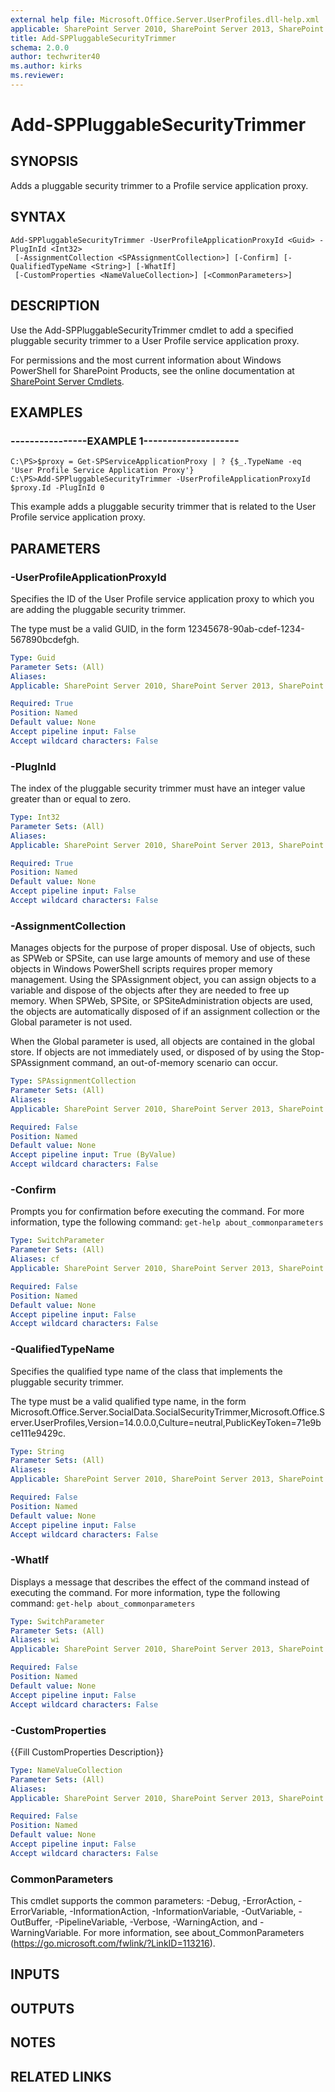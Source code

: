 ```yaml
---
external help file: Microsoft.Office.Server.UserProfiles.dll-help.xml
applicable: SharePoint Server 2010, SharePoint Server 2013, SharePoint Server 2016, SharePoint Server 2019
title: Add-SPPluggableSecurityTrimmer
schema: 2.0.0
author: techwriter40
ms.author: kirks
ms.reviewer:
---
```


# Add-SPPluggableSecurityTrimmer

## SYNOPSIS
Adds a pluggable security trimmer to a Profile service application proxy.

## SYNTAX

```
Add-SPPluggableSecurityTrimmer -UserProfileApplicationProxyId <Guid> -PlugInId <Int32>
 [-AssignmentCollection <SPAssignmentCollection>] [-Confirm] [-QualifiedTypeName <String>] [-WhatIf]
 [-CustomProperties <NameValueCollection>] [<CommonParameters>]
```

## DESCRIPTION
Use the Add-SPPluggableSecurityTrimmer cmdlet to add a specified pluggable security trimmer to a User Profile service application proxy.

For permissions and the most current information about Windows PowerShell for SharePoint Products, see the online documentation at [SharePoint Server Cmdlets](https://docs.microsoft.com/powershell/sharepoint/sharepoint-server/sharepoint-server-cmdlets).

## EXAMPLES

### ----------------EXAMPLE 1-------------------- 
```
C:\PS>$proxy = Get-SPServiceApplicationProxy | ? {$_.TypeName -eq 'User Profile Service Application Proxy'}
C:\PS>Add-SPPluggableSecurityTrimmer -UserProfileApplicationProxyId $proxy.Id -PlugInId 0
```

This example adds a pluggable security trimmer that is related to the User Profile service application proxy.

## PARAMETERS

### -UserProfileApplicationProxyId
Specifies the ID of the User Profile service application proxy to which you are adding the pluggable security trimmer.

The type must be a valid GUID, in the form 12345678-90ab-cdef-1234-567890bcdefgh.

```yaml
Type: Guid
Parameter Sets: (All)
Aliases: 
Applicable: SharePoint Server 2010, SharePoint Server 2013, SharePoint Server 2016, SharePoint Server 2019

Required: True
Position: Named
Default value: None
Accept pipeline input: False
Accept wildcard characters: False
```

### -PlugInId
The index of the pluggable security trimmer must have an integer value greater than or equal to zero.

```yaml
Type: Int32
Parameter Sets: (All)
Aliases: 
Applicable: SharePoint Server 2010, SharePoint Server 2013, SharePoint Server 2016, SharePoint Server 2019

Required: True
Position: Named
Default value: None
Accept pipeline input: False
Accept wildcard characters: False
```

### -AssignmentCollection
Manages objects for the purpose of proper disposal.
Use of objects, such as SPWeb or SPSite, can use large amounts of memory and use of these objects in Windows PowerShell scripts requires proper memory management.
Using the SPAssignment object, you can assign objects to a variable and dispose of the objects after they are needed to free up memory.
When SPWeb, SPSite, or SPSiteAdministration objects are used, the objects are automatically disposed of if an assignment collection or the Global parameter is not used.

When the Global parameter is used, all objects are contained in the global store.
If objects are not immediately used, or disposed of by using the Stop-SPAssignment command, an out-of-memory scenario can occur.

```yaml
Type: SPAssignmentCollection
Parameter Sets: (All)
Aliases: 
Applicable: SharePoint Server 2010, SharePoint Server 2013, SharePoint Server 2016, SharePoint Server 2019

Required: False
Position: Named
Default value: None
Accept pipeline input: True (ByValue)
Accept wildcard characters: False
```

### -Confirm
Prompts you for confirmation before executing the command.
For more information, type the following command: `get-help about_commonparameters`

```yaml
Type: SwitchParameter
Parameter Sets: (All)
Aliases: cf
Applicable: SharePoint Server 2010, SharePoint Server 2013, SharePoint Server 2016, SharePoint Server 2019

Required: False
Position: Named
Default value: None
Accept pipeline input: False
Accept wildcard characters: False
```

### -QualifiedTypeName
Specifies the qualified type name of the class that implements the pluggable security trimmer.

The type must be a valid qualified type name, in the form Microsoft.Office.Server.SocialData.SocialSecurityTrimmer,Microsoft.Office.Server.UserProfiles,Version=14.0.0.0,Culture=neutral,PublicKeyToken=71e9bce111e9429c.

```yaml
Type: String
Parameter Sets: (All)
Aliases: 
Applicable: SharePoint Server 2010, SharePoint Server 2013, SharePoint Server 2016, SharePoint Server 2019

Required: False
Position: Named
Default value: None
Accept pipeline input: False
Accept wildcard characters: False
```

### -WhatIf
Displays a message that describes the effect of the command instead of executing the command.
For more information, type the following command: `get-help about_commonparameters`

```yaml
Type: SwitchParameter
Parameter Sets: (All)
Aliases: wi
Applicable: SharePoint Server 2010, SharePoint Server 2013, SharePoint Server 2016, SharePoint Server 2019

Required: False
Position: Named
Default value: None
Accept pipeline input: False
Accept wildcard characters: False
```

### -CustomProperties
{{Fill CustomProperties Description}}

```yaml
Type: NameValueCollection
Parameter Sets: (All)
Aliases: 
Applicable: SharePoint Server 2010, SharePoint Server 2013, SharePoint Server 2016, SharePoint Server 2019

Required: False
Position: Named
Default value: None
Accept pipeline input: False
Accept wildcard characters: False
```

### CommonParameters
This cmdlet supports the common parameters: -Debug, -ErrorAction, -ErrorVariable, -InformationAction, -InformationVariable, -OutVariable, -OutBuffer, -PipelineVariable, -Verbose, -WarningAction, and -WarningVariable. For more information, see about_CommonParameters (https://go.microsoft.com/fwlink/?LinkID=113216).

## INPUTS

## OUTPUTS

## NOTES

## RELATED LINKS


